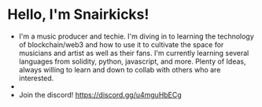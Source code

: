 # Hello, I'm Snairkicks!
- I'm a music producer and techie. I'm diving in to learning the technology of blockchain/web3 and how to use it to cultivate the space for musicians and artist as well as their fans. I'm currently learning several languages from solidity, python, javascript, and more. Plenty of Ideas, always willing to learn and down to collab with others who are interested. 
- 
- Join the discord! https://discord.gg/u4mguHbECg

<!---
snairkicks/snairkicks is a ✨ special ✨ repository because its `README.md` (this file) appears on your GitHub profile.
You can click the Preview link to take a look at your changes.
--->
